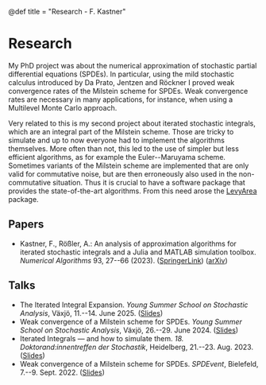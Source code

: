 @def title = "Research - F. Kastner"

# Research

My PhD project was about the numerical approximation of stochastic partial differential equations (SPDEs).
In particular, using the mild stochastic calculus introduced by Da Prato, Jentzen and Röckner
I proved weak convergence rates of the Milstein scheme for SPDEs.
Weak convergence rates are necessary in many applications, for instance, when using a Multilevel Monte Carlo approach.

Very related to this is my second project about iterated stochastic integrals, which are an integral part of the Milstein scheme. 
Those are tricky to simulate and up to now everyone had to implement the algorithms themselves.
More often than not, this led to the use of simpler but less efficient algorithms, as for example the  Euler--Maruyama scheme.
Sometimes variants of the Milstein scheme are implemented that are only valid for commutative noise, 
but are then erroneously also used in the non-commutative situation.
Thus it is crucial to have a software package that provides the state-of-the-art algorithms.
From this need arose the [LevyArea](/software#levy_area_simulation) package.


## Papers

- Kastner, F., Rößler, A.: An analysis of approximation algorithms for iterated stochastic integrals and a Julia and MATLAB simulation toolbox. *Numerical Algorithms* 93, 27--66 (2023). ([SpringerLink](https://doi.org/10.1007/s11075-022-01401-z)) ([arXiv](https://arxiv.org/abs/2201.08424))

## Talks

- The Iterated Integral Expansion. *Young Summer School on Stochastic Analysis*, Växjö, 11.--14. June 2025. ([Slides](/assets/files/Kastner__The_Iterated_Integral_Expansion_Slides_YSSSA25.pdf))
- Weak convergence of a Milstein scheme for SPDEs. *Young Summer School on Stochastic Analysis*, Växjö, 26.--29. June 2024. ([Slides](/assets/files/Kastner__Weak_convergence_of_a_Milstein_scheme_for_SPDEs_Slides_YSSSA2024.pdf))
- Iterated Integrals &mdash; and how to simulate them. *18. Doktorand:innentreffen der Stochastik*, Heidelberg, 21.--23. Aug. 2023. ([Slides](/assets/files/Kastner__Iterated_Integrals_and_how_to_simulate_them_Slides_Doktorandinnentreffen2023.pdf))
- Weak convergence of a Milstein scheme for SPDEs. *SPDEvent*, Bielefeld, 7.--9. Sept. 2022. ([Slides](/assets/files/Kastner__Weak_convergence_of_a_Milstein_scheme_for_SPDEs_Slides_SPDEvent2022.pdf))
